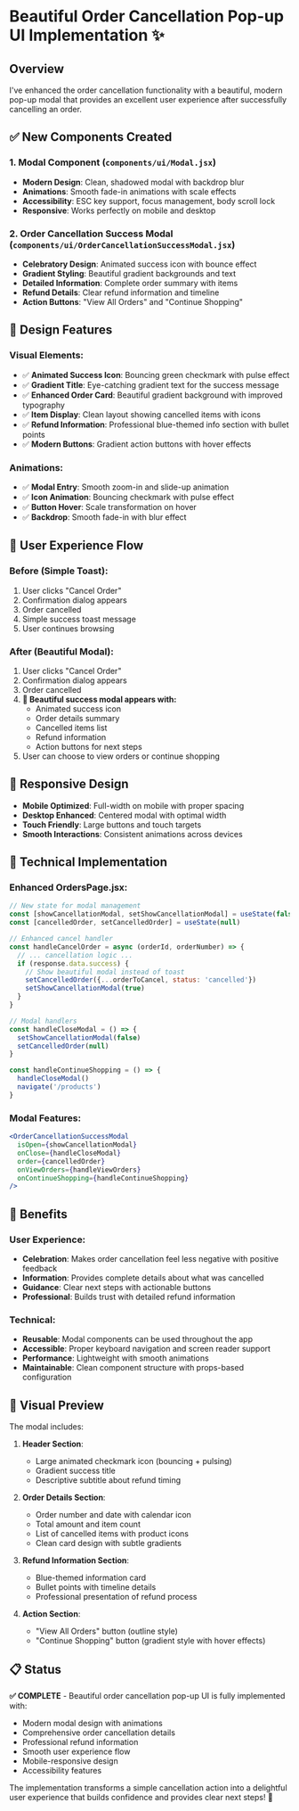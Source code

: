 # Beautiful Order Cancellation Pop-up UI Implementation ✨

## Overview
I've enhanced the order cancellation functionality with a beautiful, modern pop-up modal that provides an excellent user experience after successfully cancelling an order.

## ✅ New Components Created

### 1. Modal Component (`components/ui/Modal.jsx`)
- **Modern Design**: Clean, shadowed modal with backdrop blur
- **Animations**: Smooth fade-in animations with scale effects
- **Accessibility**: ESC key support, focus management, body scroll lock
- **Responsive**: Works perfectly on mobile and desktop

### 2. Order Cancellation Success Modal (`components/ui/OrderCancellationSuccessModal.jsx`)
- **Celebratory Design**: Animated success icon with bounce effect
- **Gradient Styling**: Beautiful gradient backgrounds and text
- **Detailed Information**: Complete order summary with items
- **Refund Details**: Clear refund information and timeline
- **Action Buttons**: "View All Orders" and "Continue Shopping"

## 🎨 Design Features

### Visual Elements:
- ✅ **Animated Success Icon**: Bouncing green checkmark with pulse effect
- ✅ **Gradient Title**: Eye-catching gradient text for the success message
- ✅ **Enhanced Order Card**: Beautiful gradient background with improved typography
- ✅ **Item Display**: Clean layout showing cancelled items with icons
- ✅ **Refund Information**: Professional blue-themed info section with bullet points
- ✅ **Modern Buttons**: Gradient action buttons with hover effects

### Animations:
- ✅ **Modal Entry**: Smooth zoom-in and slide-up animation
- ✅ **Icon Animation**: Bouncing checkmark with pulse effect
- ✅ **Button Hover**: Scale transformation on hover
- ✅ **Backdrop**: Smooth fade-in with blur effect

## 🚀 User Experience Flow

### Before (Simple Toast):
1. User clicks "Cancel Order"
2. Confirmation dialog appears
3. Order cancelled
4. Simple success toast message
5. User continues browsing

### After (Beautiful Modal):
1. User clicks "Cancel Order"
2. Confirmation dialog appears  
3. Order cancelled
4. **🎉 Beautiful success modal appears with:**
   - Animated success icon
   - Order details summary
   - Cancelled items list
   - Refund information
   - Action buttons for next steps
5. User can choose to view orders or continue shopping

## 📱 Responsive Design
- **Mobile Optimized**: Full-width on mobile with proper spacing
- **Desktop Enhanced**: Centered modal with optimal width
- **Touch Friendly**: Large buttons and touch targets
- **Smooth Interactions**: Consistent animations across devices

## 🔧 Technical Implementation

### Enhanced OrdersPage.jsx:
```jsx
// New state for modal management
const [showCancellationModal, setShowCancellationModal] = useState(false)
const [cancelledOrder, setCancelledOrder] = useState(null)

// Enhanced cancel handler
const handleCancelOrder = async (orderId, orderNumber) => {
  // ... cancellation logic ...
  if (response.data.success) {
    // Show beautiful modal instead of toast
    setCancelledOrder({...orderToCancel, status: 'cancelled'})
    setShowCancellationModal(true)
  }
}

// Modal handlers
const handleCloseModal = () => {
  setShowCancellationModal(false)
  setCancelledOrder(null)
}

const handleContinueShopping = () => {
  handleCloseModal()
  navigate('/products')
}
```

### Modal Features:
```jsx
<OrderCancellationSuccessModal
  isOpen={showCancellationModal}
  onClose={handleCloseModal}
  order={cancelledOrder}
  onViewOrders={handleViewOrders}
  onContinueShopping={handleContinueShopping}
/>
```

## 🎯 Benefits

### User Experience:
- **Celebration**: Makes order cancellation feel less negative with positive feedback
- **Information**: Provides complete details about what was cancelled
- **Guidance**: Clear next steps with actionable buttons
- **Professional**: Builds trust with detailed refund information

### Technical:
- **Reusable**: Modal components can be used throughout the app
- **Accessible**: Proper keyboard navigation and screen reader support
- **Performance**: Lightweight with smooth animations
- **Maintainable**: Clean component structure with props-based configuration

## 🎨 Visual Preview

The modal includes:

1. **Header Section**:
   - Large animated checkmark icon (bouncing + pulsing)
   - Gradient success title
   - Descriptive subtitle about refund timing

2. **Order Details Section**:
   - Order number and date with calendar icon
   - Total amount and item count
   - List of cancelled items with product icons
   - Clean card design with subtle gradients

3. **Refund Information Section**:
   - Blue-themed information card
   - Bullet points with timeline details
   - Professional presentation of refund process

4. **Action Section**:
   - "View All Orders" button (outline style)
   - "Continue Shopping" button (gradient style with hover effects)

## 📋 Status

**✅ COMPLETE** - Beautiful order cancellation pop-up UI is fully implemented with:
- Modern modal design with animations
- Comprehensive order cancellation details
- Professional refund information
- Smooth user experience flow
- Mobile-responsive design
- Accessibility features

The implementation transforms a simple cancellation action into a delightful user experience that builds confidence and provides clear next steps! 🎉
